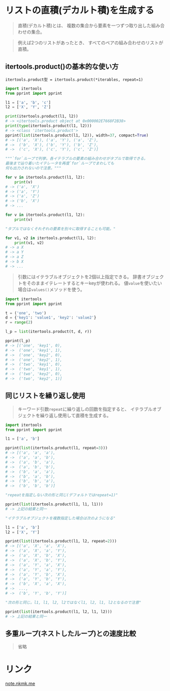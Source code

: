 # リストの直積(デカルト積)を生成する

> 直積(デカルト積)とは、
  複数の集合から要素を一つずつ取り出した組み合わせの集合。

> 例えば2つのリストがあったとき、
  すべてのペアの組み合わせのリストが直積。

## itertools.product()の基本的な使い方

`itertools.product型 = itertools.product(*iterables, repeat=1)`

```python
import itertools
from pprint import pprint

l1 = ['a', 'b', 'c']
l2 = ['X', 'Y', 'Z']

print(itertools.product(l1, l2))
# -> <itertools.product object at 0x000002E7668F2B38>
print(type(itertools.product(l1, l2)))
# -> <class 'itertools.product'>
pprint(list(itertools.product(l1, l2)), width=37, compact=True)
# -> [('a', 'X'), ('a', 'Y'), ('a', 'Z'),
# ->  ('b', 'X'), ('b', 'Y'), ('b', 'Z'),
# ->  ('c', 'X'), ('c', 'Y'), ('c', 'Z')]

"""`for`ループで列挙。各イテラブルの要素の組み合わせがタプルで取得できる。
最後まで辿り着いたイテレータを再度`for`ループでまわしても
何も出力されないので注意。"""

for v in itertools.product(l1, l2):
    print(v)
# -> ('a', 'X')
# -> ('a', 'Y')
# -> ('a', 'Z')
# -> ('b', 'X')
# -> ...

for v in itertools.product(l1, l2):
    print(v)

"タプルではなくそれぞれの要素を別々に取得することも可能。"

for v1, v2 in itertools.product(l1, l2):
    print(v1, v2)
# -> a X
# -> a Y
# -> a Z
# -> b X
# -> ...
```

> 引数にはイテラブルオブジェクトを2個以上指定できる。
> 辞書オブジェクトをそのままイテレートするとキーkeyが使われる。
  値`value`を使いたい場合は`values()`メソッドを使う。

```python
import itertools
from pprint import pprint

t = ('one', 'two')
d = {'key1': 'value1', 'key2': 'value2'}
r = range(2)

l_p = list(itertools.product(t, d, r))

pprint(l_p)
# -> [('one', 'key1', 0),
# ->  ('one', 'key1', 1),
# ->  ('one', 'key2', 0),
# ->  ('one', 'key2', 1),
# ->  ('two', 'key1', 0),
# ->  ('two', 'key1', 1),
# ->  ('two', 'key2', 0),
# ->  ('two', 'key2', 1)]
```

## 同じリストを繰り返し使用

> キーワード引数`repeat`に繰り返しの回数を指定すると、
  イテラブルオブジェクトを繰り返し使用して直積を生成する。

```python
import itertools
from pprint import pprint

l1 = ['a', 'b']

pprint(list(itertools.product(l1, repeat=3)))
# -> [('a', 'a', 'a'),
# ->  ('a', 'a', 'b'),
# ->  ('a', 'b', 'a'),
# ->  ('a', 'b', 'b'),
# ->  ('b', 'a', 'a'),
# ->  ('b', 'a', 'b'),
# ->  ('b', 'b', 'a'),
# ->  ('b', 'b', 'b')]

"repeatを指定しない次の形と同じ(デフォルトではrepeat=1)"

pprint(list(itertools.product(l1, l1, l1)))
# -> 上記の結果と同一

"イテラブルオブジェクトを複数指定した場合は次のようになる"

l1 = ['a', 'b']
l2 = ['X', 'Y']

pprint(list(itertools.product(l1, l2, repeat=2)))
# -> [('a', 'X', 'a', 'X'),
# ->  ('a', 'X', 'a', 'Y'),
# ->  ('a', 'X', 'b', 'X'),
# ->  ('a', 'X', 'b', 'Y'),
# ->  ('a', 'Y', 'a', 'X'),
# ->  ('a', 'Y', 'a', 'Y'),
# ->  ('a', 'Y', 'b', 'X'),
# ->  ('a', 'Y', 'b', 'Y'),
# ->  ('b', 'X', 'a', 'X'),
# ->  ...,
# ->  ('b', 'Y', 'b', 'Y')]

"次の形と同じ。l1, l1, l2, l2ではなくl1, l2, l1, l2となるので注意"

pprint(list(itertools.product(l1, l2, l1, l2)))
# -> 上記の結果と同一
```


## 多重ループ(ネストしたループ)との速度比較

> 省略

# リンク

[note.nkmk.me](https://note.nkmk.me/python-itertools-product/)
